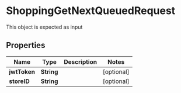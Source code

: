 

# ShoppingGetNextQueuedRequest

This object is expected as input
## Properties

Name | Type | Description | Notes
------------ | ------------- | ------------- | -------------
**jwtToken** | **String** |  |  [optional]
**storeID** | **String** |  |  [optional]



